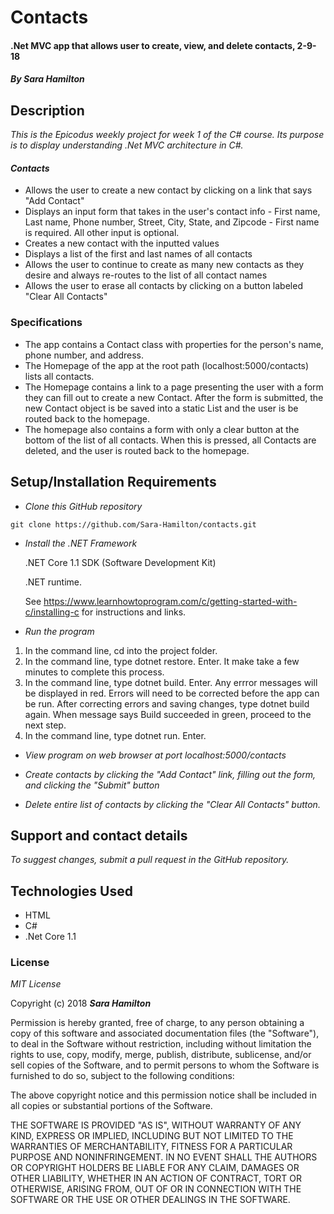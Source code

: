 # Contacts

#### .Net MVC app that allows user to create, view, and delete contacts, 2-9-18

#### _By Sara Hamilton_

## Description

_This is the Epicodus weekly project for week 1 of the C# course. Its purpose is to display understanding .Net MVC architecture in C#._

#### _Contacts_
* Allows the user to create a new contact by clicking on a link that says "Add Contact"
* Displays an input form that takes in the user's contact info - First name, Last name, Phone number, Street, City, State, and Zipcode - First name is required.  All other input is optional.
* Creates a new contact with the inputted values
* Displays a list of the first and last names of all contacts
* Allows the user to continue to create as many new contacts as they desire and always re-routes to the list of all contact names
* Allows the user to erase all contacts by clicking on a button labeled "Clear All Contacts"

### Specifications
* The app contains a Contact class with properties for the person's name, phone number, and address.
* The Homepage of the app at the root path (localhost:5000/contacts) lists all contacts.
* The Homepage contains a link to a page presenting the user with a form they can fill out to create a new Contact. After the form is submitted, the new Contact object is be saved into a static List and the user is be routed back to the homepage.
* The homepage also contains a form with only a clear button at the bottom of the list of all contacts. When this is pressed, all Contacts are deleted, and the user is routed back to the homepage.

## Setup/Installation Requirements

* _Clone this GitHub repository_

```
git clone https://github.com/Sara-Hamilton/contacts.git
```

* _Install the .NET Framework_

  .NET Core 1.1 SDK (Software Development Kit)

  .NET runtime.

  See https://www.learnhowtoprogram.com/c/getting-started-with-c/installing-c for instructions and links.

* _Run the program_
1. In the command line, cd into the project folder.
2. In the command line, type dotnet restore. Enter.  It make take a few minutes to complete this process.
3. In the command line, type dotnet build. Enter. Any errror messages will be displayed in red.  Errors will need to be corrected before the app can be run. After correcting errors and saving changes, type dotnet build again.  When message says Build succeeded in green, proceed to the next step.
4. In the command line, type dotnet run. Enter.

* _View program on web browser at port localhost:5000/contacts_

* _Create contacts by clicking the "Add Contact" link, filling out the form, and clicking the "Submit" button_

* _Delete entire list of contacts by clicking the "Clear All Contacts" button._

## Support and contact details

_To suggest changes, submit a pull request in the GitHub repository._

## Technologies Used

* HTML
* C#
* .Net Core 1.1

### License

*MIT License*

Copyright (c) 2018 **_Sara Hamilton_**

Permission is hereby granted, free of charge, to any person obtaining a copy
of this software and associated documentation files (the "Software"), to deal
in the Software without restriction, including without limitation the rights
to use, copy, modify, merge, publish, distribute, sublicense, and/or sell
copies of the Software, and to permit persons to whom the Software is
furnished to do so, subject to the following conditions:

The above copyright notice and this permission notice shall be included in all
copies or substantial portions of the Software.

THE SOFTWARE IS PROVIDED "AS IS", WITHOUT WARRANTY OF ANY KIND, EXPRESS OR
IMPLIED, INCLUDING BUT NOT LIMITED TO THE WARRANTIES OF MERCHANTABILITY,
FITNESS FOR A PARTICULAR PURPOSE AND NONINFRINGEMENT. IN NO EVENT SHALL THE
AUTHORS OR COPYRIGHT HOLDERS BE LIABLE FOR ANY CLAIM, DAMAGES OR OTHER
LIABILITY, WHETHER IN AN ACTION OF CONTRACT, TORT OR OTHERWISE, ARISING FROM,
OUT OF OR IN CONNECTION WITH THE SOFTWARE OR THE USE OR OTHER DEALINGS IN THE
SOFTWARE.
